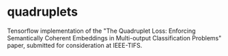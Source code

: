 # quadruplets
Tensorflow implementation of the "The Quadruplet Loss:  Enforcing Semantically Coherent Embeddings in Multi-output Classification Problems" paper, submitted for consideration at IEEE-TIFS.
